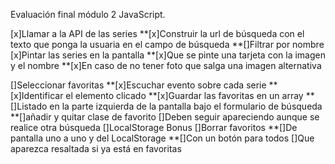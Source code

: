 Evaluación final módulo 2 JavaScript.

[x]Llamar a la API de las series
**[x]Construir la url de búsqueda con el texto que ponga la usuaria en el campo de búsqueda
**[]Filtrar por nombre
[x]Pintar las series en la pantalla
**[x]Que se pinte una tarjeta con la imagen y el nombre
**[x]En caso de no tener foto que salga una imagen alternativa

[]Seleccionar favoritas
**[x]Escuchar evento sobre cada serie
**[x]Identificar el elemento clicado
**[x]Guardar las favoritas en un array
**[]Listado en la parte izquierda de la pantalla bajo el formulario de búsqueda
**[]añadir y quitar clase de favorito
[]Deben seguir apareciendo aunque se realice otra búsqueda
[]LocalStorage
Bonus
[]Borrar favoritos
**[]De pantalla uno a uno y del LocalStorage
\*\*[]Con un botón para todos
[]Que aparezca resaltada si ya está en favoritas
